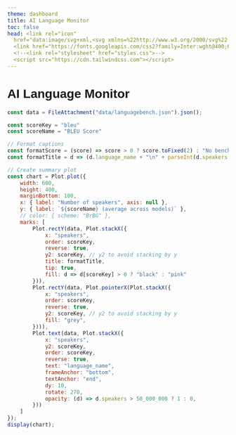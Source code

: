 ```yaml
---
theme: dashboard
title: AI Language Monitor
toc: false
head: <link rel="icon"
  href="data:image/svg+xml,<svg xmlns=%22http://www.w3.org/2000/svg%22 viewBox=%220 0 100 100%22><text y=%22.9em%22 font-size=%2290%22 fill=%22black%22>🌍</text></svg>">
  <link href="https://fonts.googleapis.com/css2?family=Inter:wght@400;600&display=swap" rel="stylesheet">
  <!--<link rel="stylesheet" href="styles.css">-->
  <script src="https://cdn.tailwindcss.com"></script>
---
```


# AI Language Monitor

```js
const data = FileAttachment("data/languagebench.json").json();
```

```js
const scoreKey = "bleu"
const scoreName = "BLEU Score"

// Format captions
const formatScore = (score) => score > 0 ? score.toFixed(2) : "No benchmark available!"
const formatTitle = d => (d.language_name + "\n" + parseInt(d.speakers / 1_000_00) / 10 + "M speakers\n" + scoreName + ": " + formatScore(d[scoreKey]))

// Create summary plot
const chart = Plot.plot({
    width: 600,
    height: 400,
    marginBottom: 100,
    x: { label: "Number of speakers", axis: null },
    y: { label: `${scoreName} (average across models)` },
    // color: { scheme: "BrBG" },
    marks: [
        Plot.rectY(data, Plot.stackX({
            x: "speakers",
            order: scoreKey,
            reverse: true,
            y2: scoreKey, // y2 to avoid stacking by y
            title: formatTitle,
            tip: true,
            fill: d => d[scoreKey] > 0 ? "black" : "pink"
        })),
        Plot.rectY(data, Plot.pointerX(Plot.stackX({
            x: "speakers",
            order: scoreKey,
            reverse: true,
            y2: scoreKey, // y2 to avoid stacking by y
            fill: "grey",
        }))),
        Plot.text(data, Plot.stackX({
            x: "speakers",
            y2: scoreKey,
            order: scoreKey,
            reverse: true,
            text: "language_name",
            frameAnchor: "bottom",
            textAnchor: "end",
            dy: 10,
            rotate: 270,
            opacity: (d) => d.speakers > 50_000_000 ? 1 : 0,
        }))
    ]
});
display(chart);
```

<style>
    body {
        margin: 0 auto;
        padding: 20px;
        font-family: sans-serif;
    }

    .language-header {
        margin-bottom: 10px;
    }

    .speaker-count {
        font-size: 0.8em;
        color: #666;
        font-weight: normal;
        margin: 0;
    }
</style>
